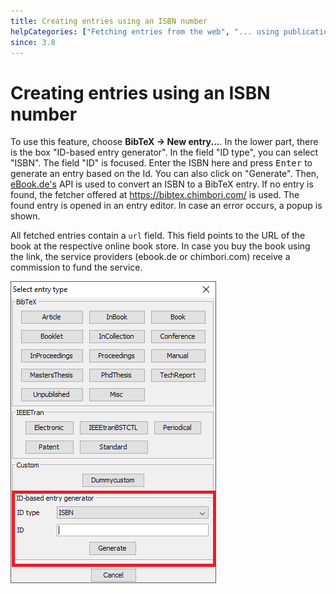 ```yaml
---
title: Creating entries using an ISBN number
helpCategories: ["Fetching entries from the web", "... using publication identifiers"]
since: 3.8
---
```


# Creating entries using an ISBN number

To use this feature, choose **BibTeX → New entry...**.
In the lower part, there is the box "ID-based entry generator".
In the field "ID type", you can select "ISBN".
The field "ID" is focused.
Enter the ISBN here and press <kbd>Enter</kbd> to generate an entry based on the Id.
You can also click on "Generate".
Then, [eBook.de's](http://www.ebook.de/) API is used to convert an ISBN to a BibTeX entry.
If no entry is found, the fetcher offered at <https://bibtex.chimbori.com/> is used.
The found entry is opened in an entry editor.
In case an error occurs, a popup is shown.

All fetched entries contain a `url` field.
This field points to the URL of the book at the respective online book store.
In case you buy the book using the link, the service providers (ebook.de or chimbori.com) receive a commission to fund the service.

![Screenshot of new entry dialog](./images/NewEntryChooseType-IDGeneratorHighlighted-ISBN.png)
